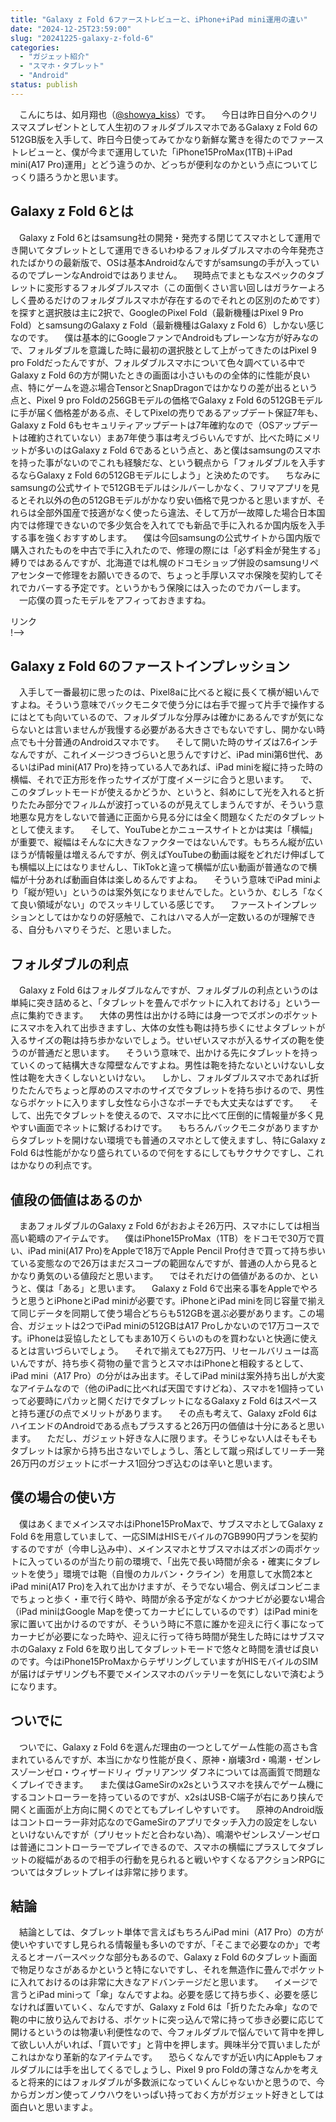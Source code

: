 ```yaml
---
title: "Galaxy z Fold 6ファーストレビューと、iPhone+iPad mini運用の違い"
date: "2024-12-25T23:59:00"
slug: "20241225-galaxy-z-fold-6"
categories: 
  - "ガジェット紹介"
  - "スマホ・タブレット"
  - "Android"
status: publish
---
```


　こんにちは、如月翔也（[@showya_kiss](https://twitter.com/showya_kiss)）です。
　今日は昨日自分へのクリスマスプレゼントとして人生初のフォルダブルスマホであるGalaxy z Fold 6の512GB版を入手して、昨日今日使ってみてかなり新鮮な驚きを得たのでファーストレビューと、僕が今まで運用していた「iPhone15ProMax(1TB)＋iPad mini(A17 Pro)運用」とどう違うのか、どっちが便利なのかという点についてじっくり語ろうかと思います。

## Galaxy z Fold 6とは

　Galaxy z Fold 6とはsamsung社の開発・発売する閉じてスマホとして運用でき開いてタブレットとして運用できるいわゆるフォルダブルスマホの今年発売されたばかりの最新版で、OSは基本Androidなんですがsamsungの手が入っているのでプレーンなAndroidではありません。
　現時点でまともなスペックのタブレットに変形するフォルダブルスマホ（この面倒くさい言い回しはガラケーよろしく畳めるだけのフォルダブルスマホが存在するのでそれとの区別のためです）を探すと選択肢は主に2択で、GoogleのPixel Fold（最新機種はPixel 9 Pro Fold）とsamsungのGalaxy z Fold（最新機種はGalaxy z Fold 6）しかない感じなのです。
　僕は基本的にGoogleファンでAndroidもプレーンな方が好みなので、フォルダブルを意識した時に最初の選択肢として上がってきたのはPixel 9 pro Foldだったんですが、フォルダブルスマホについて色々調べている中でGalaxy z Fold 6の方が開いたときの画面は小さいものの全体的に性能が良い点、特にゲームを遊ぶ場合TensorとSnapDragonではかなりの差が出るという点と、Pixel 9 pro Foldの256GBモデルの価格でGalaxy z Fold 6の512GBモデルに手が届く価格差がある点、そしてPixelの売りであるアップデート保証7年も、Galaxy z Fold 6もセキュリティアップデートは7年確約なので（OSアップデートは確約されていない）まあ7年使う事は考えづらいんですが、比べた時にメリットが多いのはGalaxy z Fold 6であるという点と、あと僕はsamsungのスマホを持った事がないのでこれも経験だな、という観点から「フォルダブルを入手するならGalaxy z Fold 6の512GBモデルにしよう」と決めたのです。
　ちなみにsamsungの公式サイトで512GBモデルはシルバーしかなく、フリマアプリを見るとそれ以外の色の512GBモデルがかなり安い価格で見つかると思いますが、それらは全部外国産で技適がなく使ったら違法、そして万が一故障した場合日本国内では修理できないので多少気合を入れてでも新品で手に入れるか国内版を入手する事を強くおすすめします。
　僕は今回samsungの公式サイトから国内版で購入されたものを中古で手に入れたので、修理の際には「必ず料金が発生する」縛りではあるんですが、北海道では札幌のドコモショップ併設のsamsungリペアセンターで修理をお願いできるので、ちょっと手厚いスマホ保険を契約してそれでカバーする予定です。というかもう保険には入ったのでカバーします。
　一応僕の買ったモデルをアフィっておきますね。

<!--! <!-- START MoshimoAffiliateEasyLink -->
<script type="text/javascript">
(function(b,c,f,g,a,d,e){b.MoshimoAffiliateObject=a;
b[a]=b[a]||function(){arguments.currentScript=c.currentScript
||c.scripts[c.scripts.length-2];(b[a].q=b[a].q||[]).push(arguments)};
c.getElementById(a)||(d=c.createElement(f),d.src=g,
d.id=a,e=c.getElementsByTagName("body")[0],e.appendChild(d))})
(window,document,"script","//dn.msmstatic.com/site/cardlink/bundle.js?20220329","msmaflink");
msmaflink({"n":"Galaxy Z Fold6｜512GB｜シルバーシャドウ｜Galaxy AI対応｜SIMフリー スマホ 本体 端末｜Samsung純正 国内正規品｜折りたたみAIフォン｜FeliCa対応｜メインディスプレイ7.6インチ｜バッテリー 4,400mA｜SM-F956QZSESJP","b":"Galaxy","t":"SM-F956QZSESJP","d":"https:\/\/m.media-amazon.com","c_p":"\/images\/I","p":["\/31H21FlgLnL._SL500_.jpg","\/41Qdv-t-t0L._SL500_.jpg","\/412GyHH48tL._SL500_.jpg","\/51Wb4KuqlBL._SL500_.jpg","\/413RTypfe6L._SL500_.jpg"],"u":{"u":"https:\/\/www.amazon.co.jp\/dp\/B0DD31QM9J","t":"amazon","r_v":""},"v":"2.1","b_l":[{"id":1,"u_tx":"Amazonで見る","u_bc":"#f79256","u_url":"https:\/\/www.amazon.co.jp\/dp\/B0DD31QM9J","a_id":2093955,"p_id":170,"pl_id":27060,"pc_id":185,"s_n":"amazon","u_so":1},{"id":2,"u_tx":"楽天市場で見る","u_bc":"#f76956","u_url":"https:\/\/search.rakuten.co.jp\/search\/mall\/Galaxy%20Z%20Fold6%EF%BD%9C512GB%EF%BD%9C%E3%82%B7%E3%83%AB%E3%83%90%E3%83%BC%E3%82%B7%E3%83%A3%E3%83%89%E3%82%A6%EF%BD%9CGalaxy%20AI%E5%AF%BE%E5%BF%9C%EF%BD%9CSIM%E3%83%95%E3%83%AA%E3%83%BC%20%E3%82%B9%E3%83%9E%E3%83%9B%20%E6%9C%AC%E4%BD%93%20%E7%AB%AF%E6%9C%AB%EF%BD%9CSamsung%E7%B4%94%E6%AD%A3%20%E5%9B%BD%E5%86%85%E6%AD%A3%E8%A6%8F%E5%93%81%EF%BD%9C%E6%8A%98%E3%82%8A%E3%81%9F%E3%81%9F%E3%81%BFAI%E3%83%95%E3%82%A9%E3%83%B3%EF%BD%9CFeliCa%E5%AF%BE%E5%BF%9C%EF%BD%9C%E3%83%A1%E3%82%A4%E3%83%B3%E3%83%87%E3%82%A3%E3%82%B9%E3%83%97%E3%83%AC%E3%82%A47.6%E3%82%A4%E3%83%B3%E3%83%81%EF%BD%9C%E3%83%90%E3%83%83%E3%83%86%E3%83%AA%E3%83%BC%204%2C400mA%EF%BD%9CSM-F956QZSESJP\/","a_id":2093954,"p_id":54,"pl_id":27059,"pc_id":54,"s_n":"rakuten","u_so":2},{"id":3,"u_tx":"Yahoo!ショッピングで見る","u_bc":"#66a7ff","u_url":"https:\/\/shopping.yahoo.co.jp\/search?first=1\u0026p=Galaxy%20Z%20Fold6%EF%BD%9C512GB%EF%BD%9C%E3%82%B7%E3%83%AB%E3%83%90%E3%83%BC%E3%82%B7%E3%83%A3%E3%83%89%E3%82%A6%EF%BD%9CGalaxy%20AI%E5%AF%BE%E5%BF%9C%EF%BD%9CSIM%E3%83%95%E3%83%AA%E3%83%BC%20%E3%82%B9%E3%83%9E%E3%83%9B%20%E6%9C%AC%E4%BD%93%20%E7%AB%AF%E6%9C%AB%EF%BD%9CSamsung%E7%B4%94%E6%AD%A3%20%E5%9B%BD%E5%86%85%E6%AD%A3%E8%A6%8F%E5%93%81%EF%BD%9C%E6%8A%98%E3%82%8A%E3%81%9F%E3%81%9F%E3%81%BFAI%E3%83%95%E3%82%A9%E3%83%B3%EF%BD%9CFeliCa%E5%AF%BE%E5%BF%9C%EF%BD%9C%E3%83%A1%E3%82%A4%E3%83%B3%E3%83%87%E3%82%A3%E3%82%B9%E3%83%97%E3%83%AC%E3%82%A47.6%E3%82%A4%E3%83%B3%E3%83%81%EF%BD%9C%E3%83%90%E3%83%83%E3%83%86%E3%83%AA%E3%83%BC%204%2C400mA%EF%BD%9CSM-F956QZSESJP","a_id":2099557,"p_id":1225,"pl_id":27061,"pc_id":1925,"s_n":"yahoo","u_so":3}],"eid":"pcLu1","s":"s"});
</script>
<div id="msmaflink-pcLu1">リンク</div>
<!-- MoshimoAffiliateEasyLink END --> !-->

## Galaxy z Fold 6のファーストインプレッション

　入手して一番最初に思ったのは、Pixel8aに比べると縦に長くて横が細いんですよね。そういう意味でバックモニタで使う分には右手で握って片手で操作するにはとても向いているので、フォルダブルな分厚みは確かにあるんですが気にならないとは言いませんが我慢する必要がある大きさでもないですし、開かない時点でも十分普通のAndroidスマホです。
　そして開いた時のサイズは7.6インチなんですが、これイメージつきづらいと思うんですけど、iPad mini第6世代、あるいはiPad mini(A17 Pro)を持っている人であれば、iPad miniを縦に持った時の横幅、それで正方形を作ったサイズが丁度イメージに合うと思います。
　で、このタブレットモードが使えるかどうか、というと、斜めにして光を入れると折りたたみ部分でフィルムが波打っているのが見えてしまうんですが、そういう意地悪な見方をしないで普通に正面から見る分には全く問題なくただのタブレットとして使えます。
　そして、YouTubeとかニュースサイトとかは実は「横幅」が重要で、縦幅はそんなに大きなファクターではないんです。もちろん縦が広いほうが情報量は増えるんですが、例えばYouTubeの動画は縦をどれだけ伸ばしても横幅以上にはなりませんし、TikTokと違って横幅が広い動画が普通なので横幅が十分あれば動画自体は楽しめるんですよね。
　そういう意味でiPad miniより「縦が短い」というのは案外気になりませんでした。というか、むしろ「なくて良い領域がない」のでスッキリしている感じです。
　ファーストインプレッションとしてはかなりの好感触で、これはハマる人が一定数いるのが理解できる、自分もハマりそうだ、と思いました。

## フォルダブルの利点

　Galaxy z Fold 6はフォルダブルなんですが、フォルダブルの利点というのは単純に突き詰めると、「タブレットを畳んでポケットに入れておける」という一点に集約できます。
　大体の男性は出かける時には身一つでズボンのポケットにスマホを入れて出歩きますし、大体の女性も鞄は持ち歩くにせよタブレットが入るサイズの鞄は持ち歩かないでしょう。せいぜいスマホが入るサイズの鞄を使うのが普通だと思います。
　そういう意味で、出かける先にタブレットを持っていくのって結構大きな障壁なんですよね。男性は鞄を持たないといけないし女性は鞄を大きくしないといけない。
　しかし、フォルダブルスマホであれば折りたたんでちょっと厚めのスマホのサイズでタブレットを持ち歩けるので、男性ならポケットに入りますし女性なら小さなポーチでも大丈夫なはずです。
　そして、出先でタブレットを使えるので、スマホに比べて圧倒的に情報量が多く見やすい画面でネットに繋げるわけです。
　もちろんバックモニタがありますからタブレットを開けない環境でも普通のスマホとして使えますし、特にGalaxy z Fold 6は性能がかなり盛られているので何をするにしてもサクサクですし、これはかなりの利点です。

## 値段の価値はあるのか

　まあフォルダブルのGalaxy z Fold 6がおおよそ26万円、スマホにしては相当高い範疇のアイテムです。
　僕はiPhone15ProMax（1TB）をドコモで30万で買い、iPad mini(A17 Pro)をAppleで18万でApple Pencil Pro付きで買って持ち歩いている変態なので26万はまだスコープの範囲なんですが、普通の人から見るとかなり勇気のいる値段だと思います。
　ではそれだけの価値があるのか、というと、僕は「ある」と思います。
　Galaxy z Fold 6で出来る事をAppleでやろうと思うとiPhoneとiPad miniが必要です。iPhoneとiPad miniを同じ容量で揃えて同じデータを同期して使う場合どちらも512GBを選ぶ必要があります。この場合、ガジェットは2つでiPad miniの512GBはA17 Proしかないので17万コースです。iPhoneは妥協したとしてもまあ10万くらいのものを買わないと快適に使えるとは言いづらいでしょう。
　それで揃えても27万円、リセールバリューは高いんですが、持ち歩く荷物の量で言うとスマホはiPhoneと相殺するとして、iPad mini（A17 Pro）の分がはみ出ます。そしてiPad miniは案外持ち出しが大変なアイテムなので（他のiPadに比べれば天国ですけどね）、スマホを1個持っていって必要時にパカッと開くだけでタブレットになるGalaxy z Fold 6はスペースと持ち運びの点でメリットがあります。
　その点も考えて、Galaxy zFold 6はハイエンドのAndroidである点もプラスすると26万円の価値は十分にあると思います。
　ただし、ガジェット好きな人に限ります。そうじゃない人はそもそもタブレットは家から持ち出さないでしょうし、落として蹴っ飛ばしてリーチ一発26万円のガジェットにボーナス1回分つぎ込むのは辛いと思います。

## 僕の場合の使い方

　僕はあくまでメインスマホはiPhone15ProMaxで、サブスマホとしてGalaxy z Fold 6を用意していまして、一応SIMはHISモバイルの7GB990円プランを契約するのですが（今申し込み中）、メインスマホとサブスマホはズボンの両ポケットに入っているのが当たり前の環境で、「出先で長い時間が余る・確実にタブレットを使う」環境では鞄（自慢のカルバン・クライン）を用意して水筒2本とiPad mini(A17 Pro)を入れて出かけますが、そうでない場合、例えばコンビニまでちょっと歩く・車で行く時や、時間が余る予定がなくかつナビが必要ない場合（iPad miniはGoogle Mapを使ってカーナビにしているのです）はiPad miniを家に置いて出かけるのですが、そういう時に不意に誰かを迎えに行く事になってカーナビが必要になった時や、迎えに行って待ち時間が発生した時にはサブスマホのGalaxy z Fold 6を取り出してタブレットモードで悠々と時間を潰せば良いのです。今はiPhone15ProMaxからテザリングしていますがHISモバイルのSIMが届けばテザリングも不要でメインスマホのバッテリーを気にしないで済むようになります。

## ついでに

　ついでに、Galaxy z Fold 6を選んだ理由の一つとしてゲーム性能の高さも含まれているんですが、本当にかなり性能が良く、原神・崩壊3rd・鳴潮・ゼンレスゾーンゼロ・ウィザードリィ ヴァリアンツ ダフネについては高画質で問題なくプレイできます。
　また僕はGameSirのx2sというスマホを挟んでゲーム機にするコントローラーを持っているのですが、x2sはUSB-C端子が右にあり挟んで開くと画面が上方向に開くのでとてもプレイしやすいです。
　原神のAndroid版はコントローラー非対応なのでGameSirのアプリでタッチ入力の設定をしないといけないんですが（プリセットだと合わない為）、鳴潮やゼンレスゾーンゼロは普通にコントローラーでプレイできるので、スマホの横幅にプラスしてタブレットの縦幅があるので相手の行動を見られると戦いやすくなるアクションRPGについてはタブレットプレイは非常に捗ります。

## 結論

　結論としては、タブレット単体で言えばもちろんiPad mini（A17 Pro）の方が使いやすいですし見られる情報量も多いのですが、「そこまで必要なのか」で考えるとオーバースペックな部分もあるので、Galaxy z Fold 6のタブレット画面で物足りなさがあるかというと特にないですし、それを無造作に畳んでポケットに入れておけるのは非常に大きなアドバンテージだと思います。
　イメージで言うとiPad miniって「傘」なんですよね。必要を感じて持ち歩く、必要を感じなければ置いていく、なんですが、Galaxy z Fold 6は「折りたたみ傘」なので鞄の中に放り込んでおける、ポケットに突っ込んで常に持って歩き必要に応じて開けるというのは物凄い利便性なので、今フォルダブルで悩んでいて背中を押して欲しい人がいれば、「買いです」と背中を押します。興味半分で買いましたがこれはかなり革新的なアイテムです。
　恐らくなんですが近い内にAppleもフォルダブルには手を出してくるでしょうし、Pixel 9 pro Foldの薄さなんかを考えると将来的にはフォルダブルが多数派になっていくんじゃないかと思うので、今からガンガン使ってノウハウをいっぱい持っておく方がガジェット好きとしては面白いと思いますよ。